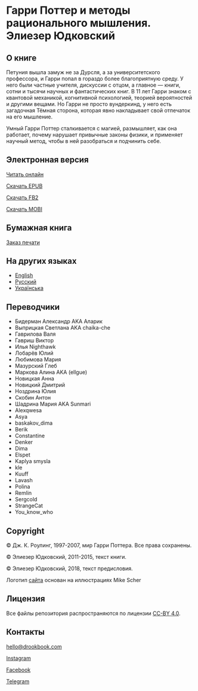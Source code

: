# Гарри Поттер и методы рационального мышления. Элиезер Юдковский

## О книге

Петуния вышла замуж не за Дурсля, а за университетского профессора, и Гарри попал в гораздо более благоприятную среду. У него были частные учителя, дискуссии с отцом, а главное — книги, сотни и тысячи научных и фантастических книг. В 11 лет Гарри знаком с квантовой механикой, когнитивной психологией, теорией вероятностей и другими вещами. Но Гарри не просто вундеркинд, у него есть загадочная Тёмная сторона, которая явно накладывает свой отпечаток на его мышление.

Умный Гарри Поттер сталкивается с магией, размышляет, как она работает, почему нарушает привычные законы физики, и применяет научный метод, чтобы в ней разобраться и подчинить себе.

## Электронная версия
[Читать онлайн](https://hpmor.ru.drookbook.com/book/0-foreword)

[Скачать EPUB](https://drive.google.com/file/d/1SN5Nchv85jeDGjC8eKypiUIzorXynSvA/view)

[Скачать FB2](https://drive.google.com/file/d/1WV0c8e_2FsmHuRJ-xpGAtc6F_No0-Uwk/view)

[Скачать MOBI](https://drive.google.com/file/d/1BTZCzhdyoxuN9VR2fUnipucAo0y3dZQ7/view)

## Бумажная книга

[Заказ печати](https://www.drookbook.com/books/print/hpmor-3books)

## На других языках

* [English](https://hpmor.en.drookbook.com)
* [Русский](https://hpmor.ru.drookbook.com)
* [Українська](https://hpmor.ua.drookbook.com)

## Переводчики

* Бидерман Александр AKA Аларик
* Выприцкая Светлана AKA chaika-che
* Гаврилова Валя
* Гавриш Виктор
* Илья Nighthawk
* Лобарёв Юлий
* Любимова Мария
* Мазурский Глеб
* Маркова Алина AKA \(ellgue\)
* Новицкая Анна
* Новицкий Дмитрий
* Ноздрина Юлия
* Скобин Антон
* Шадрина Мария AKA Sunmari
* Alexqwesa
* Asya
* baskakov\_dima
* Berik
* Constantine
* Denker
* Dima
* Elspet
* Kaplya smysla
* kle
* Kuuff
* Lavash
* Polina
* Remlin
* Sergcold
* StrangeCat
* You\_know\_who

## Copyright

© Дж. К. Роулинг, 1997-2007, мир Гарри Поттера. Все права сохранены.

© Элиезер Юдковский, 2011-2015, текст книги.

© Элиезер Юдковский, 2018, текст предисловия.

Логотип [сайта](https://hpmor.ru.drookbook.com) основан на иллюстрациях Mike Scher

## Лицензия

Все файлы репозитория распространяются по лицензии [CC-BY 4.0](https://creativecommons.org/licenses/by/4.0/deed.ru).

## Контакты

[hello@drookbook.com](mailto:hello@drookbook.com)

[Instagram](https://instagram.com/drookbook)

[Facebook](https://fb.me/drookbook.ru)

[Telegram](https://t.me/drookbookru)

